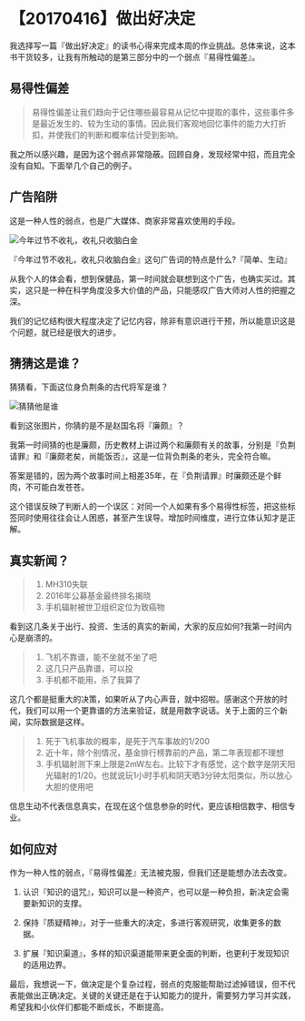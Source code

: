 # 【20170416】做出好决定

我选择写一篇『做出好决定』的读书心得来完成本周的作业挑战。总体来说，这本书干货较多，让我有所触动的是第三部分中的一个弱点『易得性偏差』。

## 易得性偏差

> 易得性偏差让我们趋向于记住哪些最容易从记忆中提取的事件，这些事件多是最近发生的、较为生动的事情。因此我们客观地回忆事件的能力大打折扣，并使我们的判断和概率估计受到影响。
 
我之所以感兴趣，是因为这个弱点非常隐蔽。回顾自身，发现经常中招，而且完全没有自知。下面举几个自己的例子。


## 广告陷阱

这是一种人性的弱点，也是广大媒体、商家非常喜欢使用的手段。

![今年过节不收礼，收礼只收脑白金](http://upload-images.jianshu.io/upload_images/4289510-02ec4980772dbfc0.jpg?imageMogr2/auto-orient/strip%7CimageView2/2/w/1240)


『今年过节不收礼，收礼只收脑白金』这句广告词的特点是什么?『简单、生动』

从我个人的体会看，想到保健品，第一时间就会联想到这个广告，也确实买过。其实，这只是一种在科学角度没多大价值的产品，只能感叹广告大师对人性的把握之深。 

我们的记忆结构很大程度决定了记忆内容，除非有意识进行干预，所以能意识这是个问题，就已经是很大的进步。



## 猜猜这是谁？

猜猜看，下面这位身负荆条的古代将军是谁？


![猜猜他是谁](http://upload-images.jianshu.io/upload_images/4289510-19c862e1706a2c04.jpeg?imageMogr2/auto-orient/strip%7CimageView2/2/w/1240)


看到这张图片，你猜的是不是赵国名将『廉颇』？

我第一时间猜的也是廉颇，历史教材上讲过两个和廉颇有关的故事，分别是『负荆请罪』和『廉颇老矣，尚能饭否』，这是一位背负荆条的老头，完全符合嘛。

答案是错的，因为两个故事时间上相差35年，在『负荆请罪』时廉颇还是个鲜肉，不可能白发苍苍。

这个错误反映了判断人的一个误区：对同一个人如果有多个易得性标签，把这些标签同时使用往往会让人困惑，甚至产生误导。增加时间维度，进行立体认知才是正解。


## 真实新闻？

> 1. MH310失联
> 2. 2016年公募基金最终排名揭晓
> 3. 手机辐射被世卫组织定位为致癌物

看到这几条关于出行、投资、生活的真实的新闻，大家的反应如何?我第一时间内心是崩溃的。

> 1. 飞机不靠谱，能不坐就不坐了吧
> 2. 这几只产品靠谱，可以投
> 3. 手机都不能用，杀了我算了


这几个都是挺重大的决策，如果听从了内心声音，就中招啦。感谢这个开放的时代，我们可以用一个更靠谱的方法来验证，就是用数字说话。关于上面的三个新闻，实际数据是这样。

> 1. 死于飞机事故的概率，是死于汽车事故的1/200
> 2. 近十年，除个别情况，基金排行榜靠前的产品，第二年表现都不理想
> 3. 手机辐射测下来上限是2mW左右。比较下才有感觉，这个数字是阴天阳光辐射的1/20。也就说玩1小时手机和阴天晒3分钟太阳类似，所以放心大胆的使用吧

信息生动不代表信息真实，在现在这个信息参杂的时代，更应该相信数字、相信专业。


## 如何应对

作为一种人性的弱点，『易得性偏差』无法被克服，但我们还是能想办法去改变。

1. 认识『知识的诅咒』，知识可以是一种资产，也可以是一种负担，新决定会需要新知识的支撑。

2. 保持『质疑精神』，对于一些重大的决定，多进行客观研究，收集更多的数据。

3. 扩展『知识渠道』，多样的知识渠道能带来更全面的判断，也更利于发现知识的适用边界。

最后，我想说一下，做决定是个复杂过程，弱点的克服能帮助过滤掉错误，但不代表能做出正确决定。关键的关键还是在于认知能力的提升，需要努力学习并实践，希望我和小伙伴们都能不断成长，不断提高。

